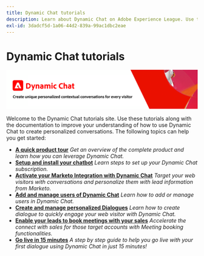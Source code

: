 ```yaml
---
title: Dynamic Chat tutorials
description: Learn about Dynamic Chat on Adobe Experience League. Use these tutorials along with the documentation to improve your understanding of how to use Dynamic Chat to create personalized conversations.
exl-id: 3dadcf5d-1a06-44d2-839a-99ac1dbc2eae
---
```

# Dynamic Chat tutorials

![](assets/dynamic-chat-header.png)

Welcome to the Dynamic Chat tutorials site. Use these tutorials along with the documentation to improve your understanding of how to use Dynamic Chat to create personalized conversations. The following topics can help you get started:

* **[A quick product tour](product-tour.md)**
    *Get an overview of the complete product and learn how you can leverage Dynamic Chat.*
* **[Setup and install your chatbot](setup.md)**
    *Learn steps to set up your Dynamic Chat subscription.*
* **[Activate your Marketo Integration with Dynamic Chat](marketo-integration.md)**
    *Target your web visitors with conversations and personalize them with lead information from Marketo.*
* **[Add and manage users of Dynamic Chat](user-management.md)**
    *Learn how to add or manage users in Dynamic Chat.*
* **[Create and manage personalized Dialogues](dialogue-management.md)**
    *Learn how to create dialogue to quickly engage your web visitor with Dynamic Chat.*
* **[Enable your leads to book meetings with your sales](meeting-booking.md)**
    *Accelerate the connect with sales for those target accounts with Meeting booking functionalities.*
* **[Go live in 15 minutes](go-live-in-15-minutes.md)**
    *A step by step guide to help you go live with your first dialogue using Dynamic Chat in just 15 minutes!*


